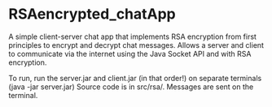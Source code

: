 # RSAencrypted_chatApp
A simple client-server chat app that implements RSA encryption from first principles to encrypt and decrypt chat messages.
Allows a server and client to communicate via the internet using the Java Socket API and with RSA encryption. 

To run, run the server.jar and client.jar (in that order!) on separate terminals (java -jar server.jar) 
Source code is in src/rsa/. 
Messages are sent on the terminal. 
